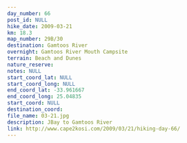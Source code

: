 ```yaml
---
day_number: 66
post_id: NULL
hike_date: 2009-03-21
km: 18.3
map_number: 29B/30
destination: Gamtoos River
overnight: Gamtoos River Mouth Campsite
terrain: Beach and Dunes
nature_reserve: 
notes: NULL
start_coord_lat: NULL
start_coord_long: NULL
end_coord_lat: -33.961667
end_coord_long: 25.04835
start_coord: NULL
destination_coord: 
file_name: 03-21.jpg
description: JBay to Gamtoos River
link: http://www.cape2kosi.com/2009/03/21/hiking-day-66/
---
```

